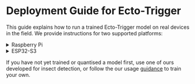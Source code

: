 # Deployment Guide for Ecto-Trigger

This guide explains how to run a trained Ecto-Trigger model on real devices in the field. We provide instructions for two supported platforms: 

<details> <summary>Raspberry Pi</summary>

To execute the models on Raspberry Pi systems, you can choose to use the Tensorflow or TFLite runtime (reccomended). To use the TFLite runtime, check out the guidance [here](https://ai.google.dev/edge/litert/microcontrollers/python). Basic steps:

(On RPi)
```
python3 -m pip install tflite-runtime
```

Using Python, you can execute a quantised inference: 
```
import numpy as np
from tflite_model_runner import TFLiteModelRunner

q_model = TFLiteModelRunner.load_tflite_model("model_weights/8/quant/8_int8.tflite")

input_image_array = np.random.uniform(0, 255, size=(q_model.get_input_details()[0]["shape"][1:])).astype(np.uint8)
input_image_array = np.expand_dims(input_image_array, axis=0)

q_model.set_tensor(q_model.get_input_details()[0]["index"], input_image_array)
q_model.invoke()

output = q_model.get_tensor(q_model.get_output_details()[0]["index"])
print(output[0]) # remember that the output will be in confidence range 0-255
```

Using this example, you can load images into the `input_image_array`, by replacing the part using numpy, e.g. you could use [PiCamera](https://github.com/raspberrypi/picamera2) to take images, and then process them with the model. `output[0]` will always contain the prediction from a given image, which is just given as an integer number.  

</details>

<details>
  <summary>ESP32-S3</summary>

Deploying models onto microcontroller platforms is a little more complicated, as these don't usually support python, so we have to compile code from scratch to execute on each device. To make things as easy as possible, we have provided an example project which uses our models on ESP32s3 chipset with the Platformio extension for VSCode. 

We have made a separate repository for this, which includes full guidance and further details. 

[<Redacted for review>]()

</details>

If you have not yet trained or quantised a model first, use one of ours developed for insect detection, or follow the our usage [guidance](guides/usage.md) to train your own. 




